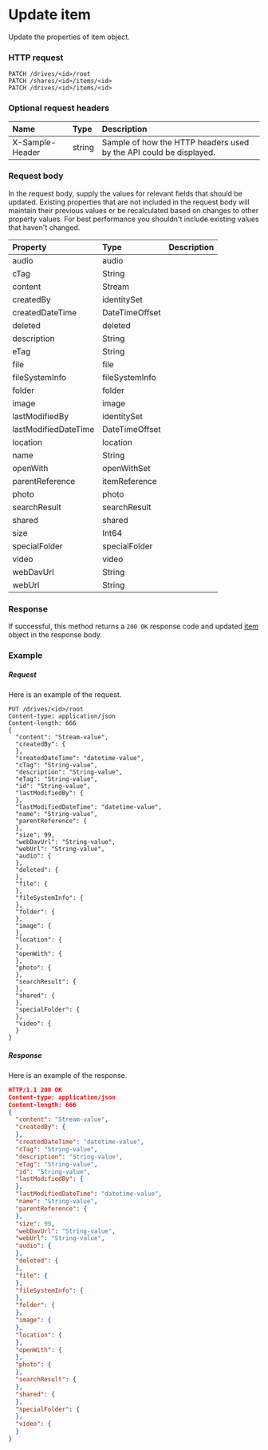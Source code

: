 # Update item

Update the properties of item object.
### HTTP request
```http
PATCH /drives/<id>/root
PATCH /shares/<id>/items/<id>
PATCH /drives/<id>/items/<id>
```
### Optional request headers
| Name       | Type | Description|
|:-----------|:------|:----------|
| X-Sample-Header  | string  | Sample of how the HTTP headers used by the API could be displayed.|

### Request body
In the request body, supply the values for relevant fields that should be updated. Existing properties that are not included in the request body will maintain their previous values or be recalculated based on changes to other property values. For best performance you shouldn't include existing values that haven't changed.

| Property	   | Type	|Description|
|:---------------|:--------|:----------|
|audio|audio||
|cTag|String||
|content|Stream||
|createdBy|identitySet||
|createdDateTime|DateTimeOffset||
|deleted|deleted||
|description|String||
|eTag|String||
|file|file||
|fileSystemInfo|fileSystemInfo||
|folder|folder||
|image|image||
|lastModifiedBy|identitySet||
|lastModifiedDateTime|DateTimeOffset||
|location|location||
|name|String||
|openWith|openWithSet||
|parentReference|itemReference||
|photo|photo||
|searchResult|searchResult||
|shared|shared||
|size|Int64||
|specialFolder|specialFolder||
|video|video||
|webDavUrl|String||
|webUrl|String||

### Response
If successful, this method returns a `200 OK` response code and updated [item](../resources/item.md) object in the response body.
### Example
##### Request
Here is an example of the request.
```http
PUT /drives/<id>/root
Content-type: application/json
Content-length: 666
{
  "content": "Stream-value",
  "createdBy": {
  },
  "createdDateTime": "datetime-value",
  "cTag": "String-value",
  "description": "String-value",
  "eTag": "String-value",
  "id": "String-value",
  "lastModifiedBy": {
  },
  "lastModifiedDateTime": "datetime-value",
  "name": "String-value",
  "parentReference": {
  },
  "size": 99,
  "webDavUrl": "String-value",
  "webUrl": "String-value",
  "audio": {
  },
  "deleted": {
  },
  "file": {
  },
  "fileSystemInfo": {
  },
  "folder": {
  },
  "image": {
  },
  "location": {
  },
  "openWith": {
  },
  "photo": {
  },
  "searchResult": {
  },
  "shared": {
  },
  "specialFolder": {
  },
  "video": {
  }
}
```
##### Response
Here is an example of the response.
```json
HTTP/1.1 200 OK
Content-type: application/json
Content-length: 666
{
  "content": "Stream-value",
  "createdBy": {
  },
  "createdDateTime": "datetime-value",
  "cTag": "String-value",
  "description": "String-value",
  "eTag": "String-value",
  "id": "String-value",
  "lastModifiedBy": {
  },
  "lastModifiedDateTime": "datetime-value",
  "name": "String-value",
  "parentReference": {
  },
  "size": 99,
  "webDavUrl": "String-value",
  "webUrl": "String-value",
  "audio": {
  },
  "deleted": {
  },
  "file": {
  },
  "fileSystemInfo": {
  },
  "folder": {
  },
  "image": {
  },
  "location": {
  },
  "openWith": {
  },
  "photo": {
  },
  "searchResult": {
  },
  "shared": {
  },
  "specialFolder": {
  },
  "video": {
  }
}
```
